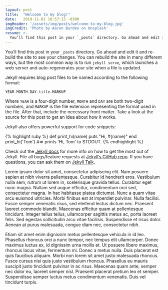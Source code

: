 ```yaml
---
layout: post
title:  "Welcome to my blog!"
date:   2019-11-01 10:57:13 -0300
imgHeader: '/assets/img/posts/welcome-to-my-blog.jpg'
imgCredit: 'Photo by Aaron Burden on Unsplash'
resume: >-
  You’ll find this post in your `_posts` directory. Go ahead and edit it and re-build the site to see your changes. You can rebuild the site in many different ways, but the most common way is to run `jekyll serve`, which launches a web server and auto-regenerates your site when a file is updated.
---
```

You’ll find this post in your `_posts` directory. Go ahead and edit it and re-build the site to see your changes. You can rebuild the site in many different ways, but the most common way is to run `jekyll serve`, which launches a web server and auto-regenerates your site when a file is updated.

Jekyll requires blog post files to be named according to the following format:

`YEAR-MONTH-DAY-title.MARKUP`

Where `YEAR` is a four-digit number, `MONTH` and `DAY` are both two-digit numbers, and `MARKUP` is the file extension representing the format used in the file. After that, include the necessary front matter. Take a look at the source for this post to get an idea about how it works.

Jekyll also offers powerful support for code snippets:

{% highlight ruby %}
def print_hi(name)
  puts "Hi, #{name}"
end
print_hi('Tom')
#=> prints 'Hi, Tom' to STDOUT.
{% endhighlight %}

Check out the [Jekyll docs][jekyll-docs] for more info on how to get the most out of Jekyll. File all bugs/feature requests at [Jekyll’s GitHub repo][jekyll-gh]. If you have questions, you can ask them on [Jekyll Talk][jekyll-talk].

[jekyll-docs]: https://jekyllrb.com/docs/home
[jekyll-gh]:   https://github.com/jekyll/jekyll
[jekyll-talk]: https://talk.jekyllrb.com/

Lorem ipsum dolor sit amet, consectetur adipiscing elit. Nam posuere sapien at nibh viverra pellentesque. Curabitur id hendrerit eros. Vestibulum nulla sem, rutrum ut lorem in, scelerisque gravida tellus. Curabitur eget nunc magna. Nullam sed augue efficitur, condimentum orci sed, consectetur magna. In hac habitasse platea dictumst. Nunc a quam vitae arcu euismod ultricies. Morbi finibus est at imperdiet pulvinar. Nulla facilisi. Fusce semper venenatis risus, sed eleifend lectus dictum nec. Praesent laoreet commodo blandit. Maecenas efficitur quam at pellentesque tincidunt. Integer tellus tellus, ullamcorper sagittis metus ac, porta laoreet felis. Sed egestas sollicitudin arcu vitae facilisis. Suspendisse et risus dolor. Aenean at purus malesuada, congue diam nec, consectetur nibh.

Etiam sit amet enim dignissim metus pellentesque vehicula in id leo. Phasellus rhoncus orci a nunc tempor, nec tempus elit ullamcorper. Donec maximus luctus ex, id dignissim urna mollis et. Ut posuere libero maximus, rhoncus lacus vitae, fermentum mi. Donec a metus nulla. Duis placerat est quis faucibus aliquam. Morbi non lorem sit amet justo malesuada rhoncus. Fusce cursus nisi quis justo vestibulum rhoncus. Phasellus eu mauris suscipit justo tincidunt pulvinar in ac risus. Maecenas quam ante, semper nec dolor eu, laoreet semper nisl. Praesent placerat pretium leo et semper. Suspendisse semper luctus metus condimentum venenatis. Duis vel tincidunt turpis.
